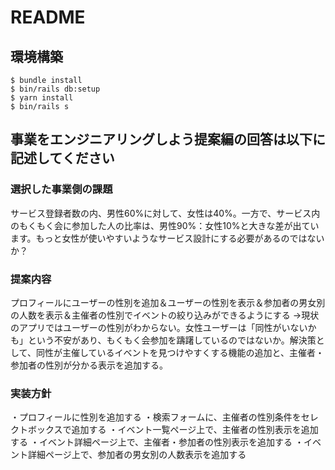# README

## 環境構築
```
$ bundle install
$ bin/rails db:setup
$ yarn install
$ bin/rails s
```

## 事業をエンジニアリングしよう提案編の回答は以下に記述してください

### 選択した事業側の課題

サービス登録者数の内、男性60%に対して、女性は40%。一方で、サービス内のもくもく会に参加した人の比率は、男性90%：女性10%と大きな差が出ています。もっと女性が使いやすいようなサービス設計にする必要があるのではないか？

### 提案内容
プロフィールにユーザーの性別を追加＆ユーザーの性別を表示＆参加者の男女別の人数を表示＆主催者の性別でイベントの絞り込みができるようにする
→現状のアプリではユーザーの性別がわからない。女性ユーザーは「同性がいないかも」という不安があり、もくもく会参加を躊躇しているのではないか。解決策として、同性が主催しているイベントを見つけやすくする機能の追加と、主催者・参加者の性別が分かる表示を追加する。

### 実装方針

・プロフィールに性別を追加する
・検索フォームに、主催者の性別条件をセレクトボックスで追加する
・イベント一覧ページ上で、主催者の性別表示を追加する
・イベント詳細ページ上で、主催者・参加者の性別表示を追加する
・イベント詳細ページ上で、参加者の男女別の人数表示を追加する